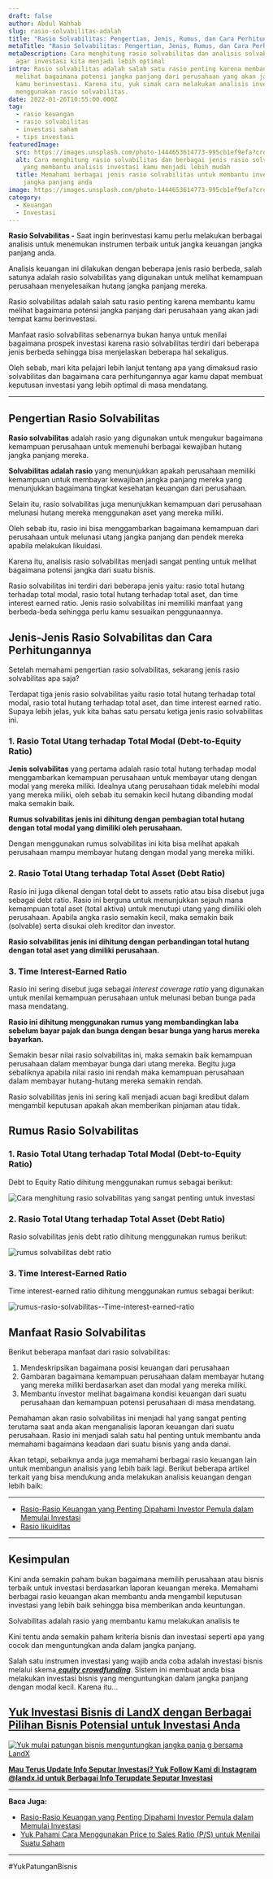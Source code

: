 ```yaml
---
draft: false
author: Abdul Wahhab
slug: rasio-solvabilitas-adalah
title: "Rasio Solvabilitas: Pengertian, Jenis, Rumus, dan Cara Perhitungannya"
metaTitle: "Rasio Solvabilitas: Pengertian, Jenis, Rumus, dan Cara Perhitungannya"
metaDescription: Cara menghitung rasio solvabilitas dan analisis solvabilitas
  agar investasi kita menjadi lebih optimal
intro: Rasio solvabilitas adalah salah satu rasio penting karena membantu kamu
  melihat bagaimana potensi jangka panjang dari perusahaan yang akan jadi tempat
  kamu berinvestasi. Karena itu, yuk simak cara melakukan analisis investasi
  menggunakan rasio solvabilitas.
date: 2022-01-26T10:55:00.000Z
tag:
  - rasio keuangan
  - rasio solvabilitas
  - investasi saham
  - tips investasi
featuredImage:
  src: https://images.unsplash.com/photo-1444653614773-995cb1ef9efa?crop=entropy&cs=tinysrgb&fit=max&fm=jpg&ixid=MnwxMTc3M3wwfDF8c2VhcmNofDI1fHxmaW5hbmNpYWwlMjByYXRpb3xlbnwwfHx8fDE2NDMxNzA1MTA&ixlib=rb-1.2.1&q=80&w=1080
  alt: Cara menghitung rasio solvabilitas dan berbagai jenis rasio solvabilitas
    yang membantu analisis investasi kamu menjadi lebih mudah
  title: Memahami berbagai jenis rasio solvabilitas untuk membantu investasi
    jangka panjang anda
image: https://images.unsplash.com/photo-1444653614773-995cb1ef9efa?crop=entropy&cs=tinysrgb&fit=max&fm=jpg&ixid=MnwxMTc3M3wwfDF8c2VhcmNofDI1fHxmaW5hbmNpYWwlMjByYXRpb3xlbnwwfHx8fDE2NDMxNzA1MTA&ixlib=rb-1.2.1&q=80&w=1080
category:
  - Keuangan
  - Investasi
---
```

**Rasio Solvabilitas -** Saat ingin berinvestasi kamu perlu melakukan berbagai analisis untuk menemukan instrumen terbaik untuk jangka keuangan jangka panjang anda.

Analisis keuangan ini dilakukan dengan beberapa jenis rasio berbeda, salah satunya adalah rasio solvabilitas yang digunakan untuk melihat kemampuan perusahaan menyelesaikan hutang jangka panjang mereka.

Rasio solvabilitas adalah salah satu rasio penting karena membantu kamu melihat bagaimana potensi jangka panjang dari perusahaan yang akan jadi tempat kamu berinvestasi.

Manfaat rasio solvabilitas sebenarnya bukan hanya untuk menilai bagaimana prospek investasi karena rasio solvabilitas terdiri dari beberapa jenis berbeda sehingga bisa menjelaskan beberapa hal sekaligus.

Oleh sebab, mari kita pelajari lebih lanjut tentang apa yang dimaksud rasio solvabilitas dan bagaimana cara perhitungannya agar kamu dapat membuat keputusan investasi yang lebih optimal di masa mendatang.

- - -

## Pengertian Rasio Solvabilitas

**Rasio solvabilitas** adalah rasio yang digunakan untuk mengukur bagaimana kemampuan perusahaan untuk memenuhi berbagai kewajiban hutang jangka panjang mereka.

**Solvabilitas adalah rasio** yang menunjukkan apakah perusahaan memiliki kemampuan untuk membayar kewajiban jangka panjang mereka yang menunjukkan bagaimana tingkat kesehatan keuangan dari perusahaan.

Selain itu, rasio solvabilitas juga menunjukkan kemampuan dari perusahaan melunasi hutang mereka menggunakan aset yang mereka miliki.

Oleh sebab itu, rasio ini bisa menggambarkan bagaimana kemampuan dari perusahaan untuk melunasi utang jangka panjang dan pendek mereka apabila melakukan likuidasi.

Karena itu, analisis rasio solvabilitas menjadi sangat penting untuk melihat bagaimana potensi jangka dari suatu bisnis.

Rasio solvabilitas ini terdiri dari beberapa jenis yaitu: rasio total hutang terhadap total modal, rasio total hutang terhadap total aset, dan time interest earned ratio. Jenis rasio solvabilitas ini memiliki manfaat yang berbeda-beda sehingga perlu kamu sesuaikan penggunaannya.

## Jenis-Jenis Rasio Solvabilitas dan Cara Perhitungannya

Setelah memahami pengertian rasio solvabilitas, sekarang jenis rasio solvabilitas apa saja?

Terdapat tiga jenis rasio solvabilitas yaitu rasio total hutang terhadap total modal, rasio total hutang terhadap total aset, dan time interest earned ratio. Supaya lebih jelas, yuk kita bahas satu persatu ketiga jenis rasio solvabilitas ini.

### 1. Rasio Total Utang terhadap Total Modal (Debt-to-Equity Ratio)

**Jenis solvabilitas** yang pertama adalah rasio total hutang terhadap modal menggambarkan kemampuan perusahaan untuk membayar utang dengan modal yang mereka miliki. Idealnya utang perusahaan tidak melebihi modal yang mereka miliki, oleh sebab itu semakin kecil hutang dibanding modal maka semakin baik.

**Rumus solvabilitas jenis ini dihitung dengan pembagian total hutang dengan total modal yang dimiliki oleh perusahaan.**

Dengan menggunakan rumus solvabilitas ini kita bisa melihat apakah perusahaan mampu membayar hutang dengan modal yang mereka miliki.

### 2. Rasio Total Utang terhadap Total Asset (Debt Ratio)

Rasio ini juga dikenal dengan total debt to assets ratio atau bisa disebut juga sebagai debt ratio. Rasio ini berguna untuk menunjukkan sejauh mana kemampuan total aset (total aktiva) untuk menutupi utang yang dimiliki oleh perusahaan. Apabila angka rasio semakin kecil, maka semakin baik (solvable) serta disukai oleh kreditor dan investor.

**Rasio solvabilitas jenis ini dihitung dengan perbandingan total hutang dengan total aset yang dimiliki perusahaan.**

### 3. Time Interest-Earned Ratio

Rasio ini sering disebut juga sebagai *interest coverage ratio* yang digunakan untuk menilai kemampuan perusahaan untuk melunasi beban bunga pada masa mendatang.

**Rasio ini dihitung menggunakan rumus yang membandingkan laba sebelum bayar pajak dan bunga dengan besar bunga yang harus mereka bayarkan.**

Semakin besar nilai rasio solvabilitas ini, maka semakin baik kemampuan perusahaan dalam membayar bunga dari utang mereka. Begitu juga sebaliknya apabila nilai rasio ini rendah maka kemampuan perusahaan dalam membayar hutang-hutang mereka semakin rendah.

Rasio solvabilitas jenis ini sering kali menjadi acuan bagi kredibut dalam mengambil keputusan apakah akan memberikan pinjaman atau tidak.

## Rumus Rasio Solvabilitas

### 1. Rasio Total Utang terhadap Total Modal (Debt-to-Equity Ratio)

Debt to Equity Ratio dihitung menggunakan rumus sebagai berikut:

![Cara menghitung rasio solvabilitas yang sangat penting untuk investasi](https://accountgram-production.sfo2.cdn.digitaloceanspaces.com/landx_ghost/2022/01/Rumus-menghitung-rasio-solvabilitias.png "Rasio Total Hutang terhadap Total Modal (Debt-to-Equity Ratio)")

### 2. Rasio Total Utang terhadap Total Asset (Debt Ratio)

Rasio solvabilitas jenis debt ratio dihitung menggunakan rumus berikut:

![rumus solvabilitas debt ratio](https://accountgram-production.sfo2.cdn.digitaloceanspaces.com/landx_ghost/2022/01/rumus-solvabilitas--debt-ratio.png "rumus solvabilitas debt ratio yang sangat penting untuk dianalisis saat berinvestasi")

### 3. Time Interest-Earned Ratio

Time interest-earned ratio dihitung menggunakan rumus sebagai berikut:

![rumus-rasio-solvabilitas--Time-interest-earned-ratio](https://accountgram-production.sfo2.cdn.digitaloceanspaces.com/landx_ghost/2022/01/rumus-rasio-solvabilitas--Time-interest-earned-ratio.png "menghitung rasio solvabilitas jenis Time Interest-Earned Ratio")

## Manfaat Rasio Solvabilitas

Berikut beberapa manfaat dari rasio solvabilitas:

1. Mendeskripsikan bagaimana posisi keuangan dari perusahaan
2. Gambaran bagaimana kemampuan perusahaan dalam membayar hutang yang mereka miliki berdasarkan aset dan modal yang mereka miliki.
3. Membantu investor melihat bagaimana kondisi keuangan dari suatu perusahaan dan kemampuan potensi perusahaan di masa mendatang.

Pemahaman akan rasio solvabilitas ini menjadi hal yang sangat penting terutama saat anda akan menganalisis laporan keuangan dari suatu perusahaan. Rasio ini menjadi salah satu hal penting untuk membantu anda memahami bagaimana keadaan dari suatu bisnis yang anda danai.

Akan tetapi, sebaiknya anda juga memahami berbagai rasio keuangan lain untuk membangun analisis yang lebih baik lagi. Berikut beberapa artikel terkait yang bisa mendukung anda melakukan analisis keuangan dengan lebih baik:

- - -

* [Rasio-Rasio Keuangan yang Penting Dipahami Investor Pemula dalam Memulai Investasi](https://landx.id/blog/rasio-rasio-keuangan-yang-penting-dalam-investasi/)
* [Rasio likuiditas](https://landx.id/blog/rasio-likuiditas-adalah/)

- - -

## Kesimpulan

Kini anda semakin paham bukan bagaimana memilih perusahaan atau bisnis terbaik untuk investasi berdasarkan laporan keuangan mereka. Memahami berbagai rasio keuangan akan membantu anda mengambil keputusan investasi yang lebih baik sehingga bisa memberikan anda keuntungan.

Solvabilitas adalah rasio yang membantu kamu melakukan analisis te

Kini tentu anda semakin paham kriteria bisnis dan investasi seperti apa yang cocok dan menguntungkan anda dalam jangka panjang.

Salah satu instrumen investasi yang wajib anda coba adalah investasi bisnis melalui skema[ ***equity crowdfunding***](https://landx.id/). Sistem ini membuat anda bisa melakukan investasi bisnis yang menguntungkan dalam jangka panjang dengan modal kecil. Karena itu…

## **[Yuk Investasi Bisnis di LandX dengan Berbagai Pilihan Bisnis Potensial untuk Investasi Anda](https://landx.id/project/?utm_source=Blog&utm_medium=organic+keyword&utm_campaign=blog&utm_id=Blog)**

[![Yuk mulai patungan bisnis menguntungkan jangka panja g bersama LandX](https://accountgram-production.sfo2.cdn.digitaloceanspaces.com/landx_ghost/2021/09/Equity-Crowdfunding-di-Indonesia-1--3.png)](https://landx.id/project/?utm_source=Blog&utm_medium=organic+keyword&utm_campaign=blog&utm_id=Blog)

**[Mau Terus Update Info Seputar Investasi? Yuk Follow Kami di Instagram @landx.id untuk Berbagai Info Terupdate Seputar Investasi](https://instagram.com/landx.id?utm_medium=copy_link)**

- - -

**Baca Juga:**

* [Rasio-Rasio Keuangan yang Penting Dipahami Investor Pemula dalam Memulai Investasi](https://landx.id/blog/rasio-rasio-keuangan-yang-penting-dalam-investasi/)
* [Yuk Pahami Cara Menggunakan Price to Sales Ratio (P/S) untuk Menilai Suatu Saham](https://landx.id/blog/price-to-sales-ratio-adalah/)

- - -

\#YukPatunganBisnis